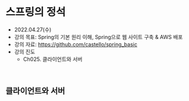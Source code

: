 # 스프링의 정석
- 2022.04.27(수)
- 강의 목표: Spring의 기본 원리 이해, Spring으로 웹 사이트 구축 & AWS 배포
- 강의 자료: https://github.com/castello/spring_basic
- 강의 진도 
    - Ch025. 클라이언트와 서버 

<br>

## 클라이언트와 서버